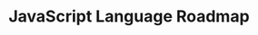 ---
title: "JavaScript Language Roadmap"
briefTitle: "JavaScript"
description: "Master JavaScript programming with our comprehensive 2024 roadmap. From basic syntax to advanced concepts like asynchronous programming and modern ES6+ features, learn how to build dynamic, interactive web applications. Perfect for beginners and experienced developers looking to harness JavaScript's power in front-end, back-end, and full-stack development."
tags: ["skill-based"]
order: 1
isHidden: false
github: "https://github.com/"
---
